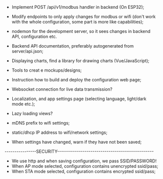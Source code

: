 - Implement POST /api/v1/modbus handler in backend (On ESP32);
- Modify endpoints to only apply changes for modbus or wifi (don't work with the whole configuration, some part is more like capabilities);
- nodemon for the development server, so it sees changes in backend API, configuration etc.
- Backend API documentation, preferably autogenerated from server/api.json;

- Displaying charts, find a library for drawing charts (Vue/JavaScript);
- Tools to creat e mockups/designs;
- Instruction how to build and deploy the configuration web page;
- Websocket connection for live data transmission?
- Localization, and app settings page (selecting language, light/dark mode etc.);

- Lazy loading views?
- mDNS prefix to wifi settings;
- static/dhcp IP address to wifi/network settings;
- When settings have changed, warn if they have not been saved;

----------------SECURITY-------------------------------------------------

- We use http and when saving configuration, we pass SSID/PASSWORD!
- When AP mode selected, configuration contains unencrypted ssid/pass;
- When STA mode selected, configuration contains encrypted ssid/pass;
